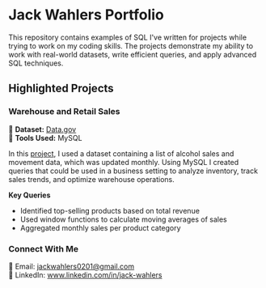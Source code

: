 <meta charset="UTF-8">

# Jack Wahlers Portfolio
This repository contains examples of SQL I've written for projects while trying to work on my coding skills. The projects demonstrate my ability to work with real-world datasets, write efficient queries, and apply advanced SQL techniques.

<h2>Highlighted Projects</h2>

<h3>Warehouse and Retail Sales</h3>
&#128204; <b>Dataset:</b> <a href='https://catalog.data.gov/dataset/warehouse-and-retail-sales'>Data.gov</a>
<br>
&#128204; <b>Tools Used:</b> MySQL

In this <a href='https://github.com/jwa40790/SQL-Portfolio/blob/main/WR_Sales.sql'>project</a>, I used a dataset containing a list of alcohol sales and movement data, which was updated monthly. Using MySQL I created queries that could be used in a business setting to analyze inventory, track sales trends, and optimize warehouse operations.

<b>Key Queries</b>
- Identified top-selling products based on total revenue
- Used window functions to calculate moving averages of sales
- Aggregated monthly sales per product category


<h3>Connect With Me</h3>
&#128231; Email: <a href='mailto:jackwahlers0201@gmail.com'>jackwahlers0201@gmail.com</a>
<br>
&#128279; LinkedIn: <a href='www.linkedin.com/in/jack-wahlers'>www.linkedin.com/in/jack-wahlers</a>
